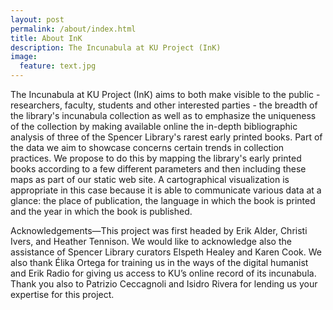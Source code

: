 ```yaml
---
layout: post
permalink: /about/index.html
title: About InK
description: The Incunabula at KU Project (InK) 
image:
  feature: text.jpg
---
```


The Incunabula at KU Project (InK) aims to both make visible to the public - researchers, faculty, students and other interested parties - the breadth of the library's incunabula collection as well as to emphasize the uniqueness of the collection by making available online the in-depth bibliographic analysis of three of the Spencer Library's rarest early printed books. Part of the data we aim to showcase concerns certain trends in collection practices. We propose to do this by mapping the library's early printed books according to a few different parameters and then including these maps as part of our static web site. A cartographical visualization is appropriate in this case because it is able to communicate various data at a glance: the place of publication, the language in which the book is printed and the year in which the book is published.

Acknowledgements—This project was first headed by Erik Alder, Christi Ivers, and Heather Tennison. We would like to acknowledge also the assistance of Spencer Library curators Elspeth Healey and Karen Cook. We also thank Élika Ortega for training us in the ways of the digital humanist and Erik Radio for giving us access to KU’s online record of its incunabula. Thank you also to Patrizio Ceccagnoli and Isidro Rivera for lending us your expertise for this project.